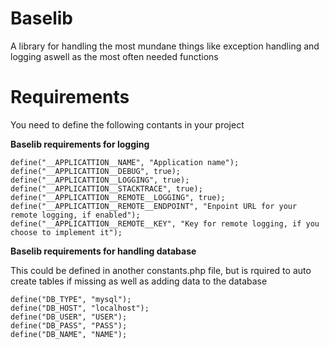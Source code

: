# Baselib
A library for handling the most mundane things like exception handling and logging aswell as the most often needed functions

# Requirements
You need to define the following contants in your project

**Baselib requirements for logging**
```
define("__APPLICATTION__NAME", "Application name");
define("__APPLICATTION__DEBUG", true);
define("__APPLICATTION__LOGGING", true);
define("__APPLICATTION__STACKTRACE", true);
define("__APPLICATTION__REMOTE__LOGGING", true);
define("__APPLICATTION__REMOTE__ENDPOINT", "Enpoint URL for your remote logging, if enabled");
define("__APPLICATTION__REMOTE__KEY", "Key for remote logging, if you choose to implement it");
```

**Baselib requirements for handling database**

This could be defined in another constants.php file, but is rquired to auto create tables if missing as well as adding data to the database
```
define("DB_TYPE", "mysql");
define("DB_HOST", "localhost");
define("DB_USER", "USER");
define("DB_PASS", "PASS");
define("DB_NAME", "NAME");
```
